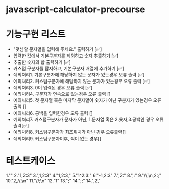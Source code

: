 # javascript-calculator-precourse

# 기능구현 리스트
- "덧셈할 문자열을 입력해 주세요." 출력하기 [✅]
- 입력한 값에서 기본구분자를 제외하고 숫자 추출하기 [✅]
- 추출한 숫자의 합 출력하기 [✅]
- 커스텀 구분자를 탐지하고, 기본구분자 배열에 추가하기 [✅]
- 예외처리1. 기본구분자에 해당하지 않는 문자가 있는경우 오류 출력 [✅]
- 예외처리2. 커스텀구분자에 해당하지 않는 문자가 있는경우 오류 출력 [✅]
- 예외처리3. 0이 입력된 경우 오류 출력 [✅]
- 예외처리4. 구분자가 연속으로 있는경우 오류 출력 []
- 예외처리5. 첫 문자열 혹은 마지막 문자열이 숫자가 아닌 구분자가 있는경우 오류 출력 []
- 예외처리6. 공백을 입력한경우 오류 출력 []
- 예외처리7. 커스텀구분자가 문자가 아닌, 1.문자열 혹은 2.숫자,3.공백인 경우 오류 출력[✅]
- 예외처리8. 커스텀구분자가 최초위치가 아닌 경우 오류출력[]
- 예외처리9. 커스텀구분자이후, 식이 없는 경우[]

# 테스트케이스
1.""
2."1,2:3"
3.",1,2:3"
4."1,2:3,"
5."1^2:3:"
6."-1,2:3"
7.",2:"
8.",:"
9."//;\n,2:;"
10."2,//;\n"
11."//;\n"
12."1"
13.";"
14.";;"
14.",2,"
